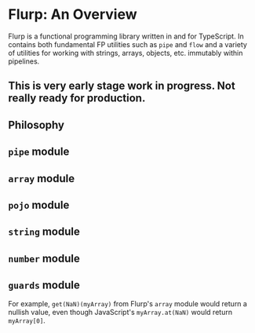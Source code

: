 # Flurp: An Overview

Flurp is a functional programming library written in and for TypeScript. In contains both fundamental FP utilities such as `pipe` and `flow` and a variety of utilities for working with strings, arrays, objects, etc. immutably within pipelines.

## This is very early stage work in progress. Not really ready for production.

## Philosophy

## `pipe` module

## `array` module

## `pojo` module

## `string` module

## `number` module

## `guards` module

For example, `get(NaN)(myArray)` from Flurp's `array` module would return a nullish value, even though JavaScript's `myArray.at(NaN)` would return `myArray[0]`. 